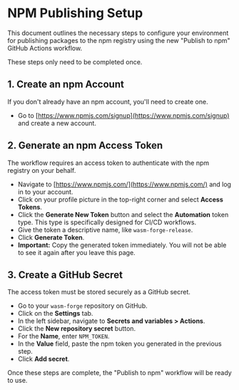 # NPM Publishing Setup

This document outlines the necessary steps to configure your environment for publishing packages to the npm registry using the new "Publish to npm" GitHub Actions workflow.

These steps only need to be completed once.

## 1. Create an npm Account

If you don't already have an npm account, you'll need to create one.

*   Go to [https://www.npmjs.com/signup](https://www.npmjs.com/signup) and create a new account.

## 2. Generate an npm Access Token

The workflow requires an access token to authenticate with the npm registry on your behalf.

*   Navigate to [https://www.npmjs.com/](https://www.npmjs.com/) and log in to your account.
*   Click on your profile picture in the top-right corner and select **Access Tokens**.
*   Click the **Generate New Token** button and select the **Automation** token type. This type is specifically designed for CI/CD workflows.
*   Give the token a descriptive name, like `wasm-forge-release`.
*   Click **Generate Token**.
*   **Important:** Copy the generated token immediately. You will not be able to see it again after you leave this page.

## 3. Create a GitHub Secret

The access token must be stored securely as a GitHub secret.

*   Go to your `wasm-forge` repository on GitHub.
*   Click on the **Settings** tab.
*   In the left sidebar, navigate to **Secrets and variables > Actions**.
*   Click the **New repository secret** button.
*   For the **Name**, enter `NPM_TOKEN`.
*   In the **Value** field, paste the npm token you generated in the previous step.
*   Click **Add secret**.

Once these steps are complete, the "Publish to npm" workflow will be ready to use.
